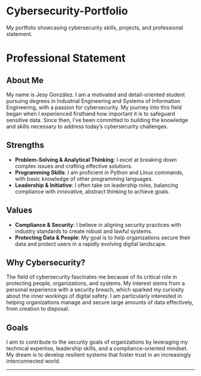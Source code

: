 # Cybersecurity-Portfolio
My portfolio showcasing cybersecurity skills, projects, and professional statement.
# Professional Statement

## About Me
My name is Jesy González. I am a motivated and detail-oriented student pursuing degrees in Industrial Engineering and Systems of Information Engineering, with a passion for cybersecurity. My journey into this field began when I experienced firsthand how important it is to safeguard sensitive data. Since then, I’ve been committed to building the knowledge and skills necessary to address today’s cybersecurity challenges.  

## Strengths
- **Problem-Solving & Analytical Thinking**: I excel at breaking down complex issues and crafting effective solutions.  
- **Programming Skills**: I am proficient in Python and Linux commands, with basic knowledge of other programming languages.  
- **Leadership & Initiative**: I often take on leadership roles, balancing compliance with innovative, abstract thinking to achieve goals.  

## Values
- **Compliance & Security**: I believe in aligning security practices with industry standards to create robust and lawful systems.  
- **Protecting Data & People**: My goal is to help organizations secure their data and protect users in a rapidly evolving digital landscape.  

## Why Cybersecurity?
The field of cybersecurity fascinates me because of its critical role in protecting people, organizations, and systems. My interest stems from a personal experience with a security breach, which sparked my curiosity about the inner workings of digital safety. I am particularly interested in helping organizations manage and secure large amounts of data effectively, from creation to disposal.

## Goals
I aim to contribute to the security goals of organizations by leveraging my technical expertise, leadership skills, and a compliance-oriented mindset. My dream is to develop resilient systems that foster trust in an increasingly interconnected world.

---
